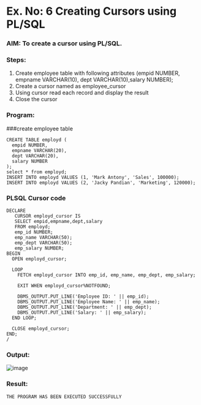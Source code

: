 # Ex. No: 6 Creating Cursors using PL/SQL

### AIM: To create a cursor using PL/SQL.

### Steps:
1. Create employee table with following attributes (empid NUMBER, empname VARCHAR(10), dept VARCHAR(10),salary NUMBER);
2. Create a cursor named as employee_cursor
3. Using cursor read each record and display the result
4. Close the cursor

### Program:

###create employee table
```
CREATE TABLE employd (
  empid NUMBER,
  empname VARCHAR(20),
  dept VARCHAR(20),
  salary NUMBER
);
select * from employd;
INSERT INTO employd VALUES (1, 'Mark Antony', 'Sales', 100000);
INSERT INTO employd VALUES (2, 'Jacky Pandian', 'Marketing', 120000);
```

### PLSQL Cursor code
```
DECLARE
   CURSOR employd_cursor IS
   SELECT empid,empname,dept,salary
   FROM employd;
   emp_id NUMBER;
   emp_name VARCHAR(50);
   emp_dept VARCHAR(50);
   emp_salary NUMBER;
BEGIN
  OPEN employd_cursor;

  LOOP
    FETCH employd_cursor INTO emp_id, emp_name, emp_dept, emp_salary;

    EXIT WHEN employd_cursor%NOTFOUND;

    DBMS_OUTPUT.PUT_LINE('Employee ID: ' || emp_id);
    DBMS_OUTPUT.PUT_LINE('Employee Name: ' || emp_name);
    DBMS_OUTPUT.PUT_LINE('Department: ' || emp_dept);
    DBMS_OUTPUT.PUT_LINE('Salary: ' || emp_salary);
  END LOOP;

  CLOSE employd_cursor;
END;
/
```
### Output:
![image](https://github.com/ShriramGH/Ex-no-6-Creating-Cursors-using-PL-SQL/assets/117991122/59ebec93-72eb-41cb-8630-8f1b8d2c62d3)


### Result:
```
THE PROGRAM HAS BEEN EXECUTED SUCCESSFULLY
```
